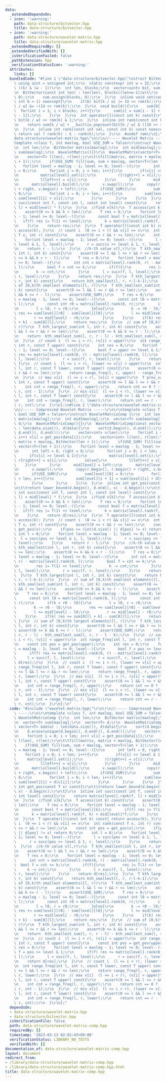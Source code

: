 ```yaml
---
data:
  _extendedDependsOn:
  - icon: ':warning:'
    path: data-structure/bitvector.hpp
    title: data-structure/bitvector.hpp
  - icon: ':warning:'
    path: data-structure/wavelet-matrix.hpp
    title: data-structure/wavelet-matrix.hpp
  _extendedRequiredBy: []
  _extendedVerifiedWith: []
  _isVerificationFailed: false
  _pathExtension: hpp
  _verificationStatusIcon: ':warning:'
  attributes:
    links: []
  bundledCode: "#line 1 \"data-structure/bitvector.hpp\"\nstruct BitVector {\r\n \
    \ using uint = unsigned int;\r\n  static constexpr int w = 32;\r\n  #define rem(k)\
    \ ((k) & (w - 1))\r\n  int len, blocks;\r\n  vector<uint> bit, sum;\r\n  BitVector(){}\r\
    \n  BitVector(const int len) : len(len), blocks((len+w-1)/w){\r\n    bit.assign(blocks,\
    \ 0);\r\n    sum.assign(blocks, 0);\r\n  }\r\n  inline void set(const int k, const\
    \ int b = 1) noexcept{\r\n    if(b) bit[k / w] |= 1U << rem(k);\r\n    else bit[k\
    \ / w] &= ~(1U << rem(k));\r\n  }\r\n  void build(){\r\n    sum[0] = 0;\r\n  \
    \  for(int i = 1; i < blocks; i++){\r\n      sum[i] = sum[i - 1] + __builtin_popcount(bit[i\
    \ - 1]);\r\n    }\r\n  }\r\n  int operator[](const int k) const{\r\n    return\
    \ bit[k / w] >> rem(k) & 1;\r\n  }\r\n  inline int rank(const int k) const noexcept{\r\
    \n    return sum[k / w] + __builtin_popcount(bit[k / w] & ((1U << rem(k)) - 1));\r\
    \n  }\r\n  inline int rank(const int val, const int k) const noexcept{\r\n   \
    \ return val ? rank(k) : k - rank(k);\r\n  }\r\n  #undef rem\r\n};\n#line 2 \"\
    data-structure/wavelet-matrix.hpp\"\n\r\n//----- Wavelet Matrix -----\r\n\r\n\
    template <class T, int maxlog, bool USE_SUM = false>\r\nstruct WaveletMatrix {\r\
    \n  int len;\r\n  BitVector matrix[maxlog];\r\n  int mid[maxlog];\r\n  vector<T>\
    \ sum[maxlog];\r\n  WaveletMatrix(){}\r\n  WaveletMatrix(vector<T> v) : len(v.size()){\r\
    \n    vector<T> l(len), r(len);\r\n\t\tfill(matrix, matrix + maxlog, BitVector(len\
    \ + 1));\r\n    if(USE_SUM) fill(sum, sum + maxlog, vector<T>(len + 1));\r\n \
    \   for(int level = maxlog - 1; level >= 0; level--){\r\n      int left = 0, right\
    \ = 0;\r\n      for(int i = 0; i < len; i++){\r\n        if(v[i] >> level & 1){\r\
    \n          matrix[level].set(i);\r\n          r[right++] = v[i];\r\n        }else{\r\
    \n          l[left++] = v[i];\r\n        }\r\n      }\r\n      mid[level] = left;\r\
    \n      matrix[level].build();\r\n      v.swap(l);\r\n      copy(r.begin(), r.begin()\
    \ + right, v.begin() + left);\r\n      if(USE_SUM){\r\n        sum[level][0] =\
    \ 0;\r\n        for(int i = 0; i < len; i++){\r\n          sum[level][i + 1] =\
    \ sum[level][i] + v[i];\r\n        }\r\n      }\r\n    }\r\n  }\r\n  inline int\
    \ succ(const int f, const int l, const int level) const{\r\n    return matrix[level].rank(f,\
    \ l) + mid[level] * f;\r\n  }\r\n  //find v[k]\r\n  T access(int k) const{\r\n\
    \    assert(0 <= k && k < len);\r\n    T res = 0;\r\n    for(int level = maxlog\
    \ - 1; level >= 0; level--){\r\n      const bool f = matrix[level][k];\r\n   \
    \   if(f) res |= T(1) << level;\r\n      k = matrix[level].rank(f, k) + mid[level]*f;\r\
    \n    }\r\n    return res;\r\n  }\r\n  T operator[](const int k) const{ return\
    \ access(k); }\r\n  // count i  (0 <= i < r) && v[i] == x\r\n  int rank(const\
    \ T x, int r) const{\r\n    assert(0 <= r && r <= len);\r\n    int l = 0;\r\n\
    \    for(int level = maxlog - 1; level >= 0; level--){\r\n      l = succ(x >>\
    \ level & 1, l, level);\r\n      r = succ(x >> level & 1, r, level);\r\n    }\r\
    \n    return r - l;\r\n  }\r\n  //k-th value v[l,r)\r\n  T kth_smallest(int l,\
    \ int r, int k) const{\r\n    assert(0 <= l && l <= r && r <= len);\r\n    assert(0\
    \ <= k && k < r - l);\r\n    T res = 0;\r\n    for(int level = maxlog - 1; level\
    \ >= 0; level--){\r\n      int cnt = matrix[level].rank(0, r) - matrix[level].rank(0,\
    \ l);\r\n      bool f = cnt <= k;\r\n      if(f){\r\n        res |= T(1) << level;\r\
    \n        k -= cnt;\r\n      }\r\n      l = succ(f, l, level);\r\n      r = succ(f,\
    \ r, level);\r\n    }\r\n    return res;\r\n  }\r\n  T kth_largest(int l, int\
    \ r, int k) const{\r\n    return kth_smallest(l, r, r-l-k-1);\r\n  }\r\n  // sum\
    \ of [0,k)th smallest elements([l, r))\r\n  T kth_smallest_sum(int l, int r, int\
    \ k) const{\r\n    assert(0 <= l && l <= r && r <= len);\r\n    assert(0 <= k\
    \ && k <= r - l);\r\n    assert(USE_SUM);\r\n    T res = 0;\r\n    for(int level\
    \ = maxlog - 1; level >= 0; level--){\r\n      const int l0 = matrix[level].rank(0,\
    \ l);\r\n      const int r0 = matrix[level].rank(0, r);\r\n      if(k < r0 - l0){\r\
    \n        l = l0, r = r0;\r\n      }else{\r\n        k -= r0 - l0;\r\n       \
    \ res += sum[level][r0] - sum[level][l0];\r\n        l += mid[level] - l0;\r\n\
    \        r += mid[level] - r0;\r\n      }\r\n    }\r\n    if(k) res += sum[0][l\
    \ + k] - sum[0][l];\r\n    return res;\r\n  }\r\n  // sum of [0,k)th largest elements([l,\
    \ r))\r\n  T kth_largest_sum(int l, int r, int k) const{\r\n    assert(0 <= l\
    \ && l <= r && r <= len);\r\n    assert(0 <= k && k <= r - l);\r\n    assert(USE_SUM);\r\
    \n    return  kth_smallest_sum(l, r, r - l) - kth_smallest_sum(l, r, r - l - k);\r\
    \n  }\r\n  // count i  (l <= i < r), (v[i] < upper)\r\n  int range_freq(int l,\
    \ int r, const T upper) const{\r\n    int res = 0;\r\n    for(int level = maxlog\
    \ - 1; level >= 0; level--){\r\n      bool f = upper >> level & 1;\r\n      if(f)\
    \ res += matrix[level].rank(0, r) - matrix[level].rank(0, l);\r\n      l = succ(f,\
    \ l, level);\r\n      r = succ(f, r, level);\r\n    }\r\n    return res;\r\n \
    \ }\r\n  // count i  (l <= i < r), (lower <= v[i] < upper)\r\n  int range_freq(int\
    \ l, int r, const T lower, const T upper) const{\r\n    assert(0 <= l && l <=\
    \ r && r <= len);\r\n    return range_freq(l, r, upper) - range_freq(l, r, lower);\r\
    \n  }\r\n  // max v[i]  (l <= i < r), (v[i] < upper)\r\n  T prev_value(int l,\
    \ int r, const T upper) const{\r\n    assert(0 <= l && l <= r && r <= len);\r\n\
    \    int cnt = range_freq(l, r, upper);\r\n    return cnt == 0 ? -1 : kth_smallest(l,\
    \ r, cnt - 1);\r\n  }\r\n  // min v[i]  (l <= i < r), (lower <= v[i])\r\n  T next_value(int\
    \ l, int r, const T lower) const{\r\n    assert(0 <= l && l <= r && r <= len);\r\
    \n    int cnt = range_freq(l, r, lower);\r\n    return cnt == r - l ? -1 : kth_smallest(l,\
    \ r, cnt);\r\n  }\r\n};\n#line 2 \"data-structure/wavelet-matrix-comp.hpp\"\n\r\
    \n//----- Compressed Wavelet Matrix -----\r\n\r\ntemplate <class T, int maxlog,\
    \ bool USE_SUM = false>\r\nstruct WaveletMatrixComp {\r\n  int len;\r\n  BitVector\
    \ matrix[maxlog];\r\n  int mid[maxlog];\r\n  vector<T> sum[maxlog];\r\n  vector<T>\
    \ d;\r\n  WaveletMatrixComp(){}\r\n  WaveletMatrixComp(const vector<T> &data)\
    \ : len(data.size()), d(data){\r\n    sort(d.begin(), d.end());\r\n    d.erase(unique(d.begin(),\
    \ d.end()), d.end());\r\n    vector<int> v(len);\r\n    for(int i = 0; i < len;\
    \ i++) v[i] = get_pos(data[i]);\r\n    vector<int> l(len), r(len);\r\n\t\tfill(matrix,\
    \ matrix + maxlog, BitVector(len + 1));\r\n    if(USE_SUM) fill(sum, sum + maxlog,\
    \ vector<T>(len + 1));\r\n    for(int level = maxlog - 1; level >= 0; level--){\r\
    \n      int left = 0, right = 0;\r\n      for(int i = 0; i < len; i++){\r\n  \
    \      if(v[i] >> level & 1){\r\n          matrix[level].set(i);\r\n         \
    \ r[right++] = v[i];\r\n        }else{\r\n          l[left++] = v[i];\r\n    \
    \    }\r\n      }\r\n      mid[level] = left;\r\n      matrix[level].build();\r\
    \n      v.swap(l);\r\n      copy(r.begin(), r.begin() + right, v.begin() + left);\r\
    \n      if(USE_SUM){\r\n        sum[level][0] = 0;\r\n        for(int i = 0; i\
    \ < len; i++){\r\n          sum[level][i + 1] = sum[level][i] + d[v[i]];\r\n \
    \       }\r\n      }\r\n    }\r\n  }\r\n  inline int get_pos(const T x) const{\r\
    \n\t\treturn lower_bound(d.begin(), d.end(), x) - d.begin();\r\n\t}\r\n  inline\
    \ int succ(const int f, const int l, const int level) const{\r\n    return matrix[level].rank(f,\
    \ l) + mid[level] * f;\r\n  }\r\n  //find v[k]\r\n  T access(int k) const{\r\n\
    \    assert(0 <= k && k < len);\r\n    T res = 0;\r\n    for(int level = maxlog\
    \ - 1; level >= 0; level--){\r\n      const bool f = matrix[level][k];\r\n   \
    \   if(f) res |= T(1) << level;\r\n      k = matrix[level].rank(f, k) + mid[level]*f;\r\
    \n    }\r\n    return d[res];\r\n  }\r\n  T operator[](const int k) const{ return\
    \ access(k); }\r\n  // count i  (0 <= i < r) && v[i] == x\r\n  int rank(const\
    \ T x, int r) const{\r\n    assert(0 <= r && r <= len);\r\n    const int pos =\
    \ get_pos(x);\r\n    if(pos >= (int)d.size() || d[pos] != x) return 0;\r\n   \
    \ int l = 0;\r\n    for(int level = maxlog - 1; level >= 0; level--){\r\n    \
    \  l = succ(pos >> level & 1, l, level);\r\n      r = succ(pos >> level & 1, r,\
    \ level);\r\n    }\r\n    return r - l;\r\n  }\r\n  //k-th value v[l,r)\r\n  T\
    \ kth_smallest(int l, int r, int k) const{\r\n    assert(0 <= l && l <= r && r\
    \ <= len);\r\n    assert(0 <= k && k < r - l);\r\n    T res = 0;\r\n    for(int\
    \ level = maxlog - 1; level >= 0; level--){\r\n      int cnt = matrix[level].rank(0,\
    \ r) - matrix[level].rank(0, l);\r\n      bool f = cnt <= k;\r\n      if(f){\r\
    \n        res |= T(1) << level;\r\n        k -= cnt;\r\n      }\r\n      l = succ(f,\
    \ l, level);\r\n      r = succ(f, r, level);\r\n    }\r\n    return d[res];\r\n\
    \  }\r\n  T kth_largest(int l, int r, int k) const{\r\n    return kth_smallest(l,\
    \ r, r-l-k-1);\r\n  }\r\n  // sum of [0,k)th smallest elements([l, r))\r\n  T\
    \ kth_smallest_sum(int l, int r, int k) const{\r\n    assert(0 <= l && l <= r\
    \ && r <= len);\r\n    assert(0 <= k && k <= r - l);\r\n    assert(USE_SUM);\r\
    \n    T res = 0;\r\n    for(int level = maxlog - 1; level >= 0; level--){\r\n\
    \      const int l0 = matrix[level].rank(0, l);\r\n      const int r0 = matrix[level].rank(0,\
    \ r);\r\n      if(k < r0 - l0){\r\n        l = l0, r = r0;\r\n      }else{\r\n\
    \        k -= r0 - l0;\r\n        res += sum[level][r0] - sum[level][l0];\r\n\
    \        l += mid[level] - l0;\r\n        r += mid[level] - r0;\r\n      }\r\n\
    \    }\r\n    if(k) res += sum[0][l + k] - sum[0][l];\r\n    return res;\r\n \
    \ }\r\n  // sum of [0,k)th largest elements([l, r))\r\n  T kth_largest_sum(int\
    \ l, int r, int k) const{\r\n    assert(0 <= l && l <= r && r <= len);\r\n   \
    \ assert(0 <= k && k <= r - l);\r\n    assert(USE_SUM);\r\n    return  kth_smallest_sum(l,\
    \ r, r - l) - kth_smallest_sum(l, r, r - l - k);\r\n  }\r\n  // count i  (l <=\
    \ i < r), (v[i] < upper)\r\n  int range_freq(int l, int r, const T upper) const{\r\
    \n    const int pos = get_pos(upper);\r\n    int res = 0;\r\n    for(int level\
    \ = maxlog - 1; level >= 0; level--){\r\n      bool f = pos >> level & 1;\r\n\
    \      if(f) res += matrix[level].rank(0, r) - matrix[level].rank(0, l);\r\n \
    \     l = succ(f, l, level);\r\n      r = succ(f, r, level);\r\n    }\r\n    return\
    \ d[res];\r\n  }\r\n  // count i  (l <= i < r), (lower <= v[i] < upper)\r\n  int\
    \ range_freq(int l, int r, const T lower, const T upper) const{\r\n    assert(0\
    \ <= l && l <= r && r <= len);\r\n    return range_freq(l, r, upper) - range_freq(l,\
    \ r, lower);\r\n  }\r\n  // max v[i]  (l <= i < r), (v[i] < upper)\r\n  T prev_value(int\
    \ l, int r, const T upper) const{\r\n    assert(0 <= l && l <= r && r <= len);\r\
    \n    int cnt = range_freq(l, r, upper);\r\n    return cnt == 0 ? -1 : kth_smallest(l,\
    \ r, cnt - 1);\r\n  }\r\n  // min v[i]  (l <= i < r), (lower <= v[i])\r\n  T next_value(int\
    \ l, int r, const T lower) const{\r\n    assert(0 <= l && l <= r && r <= len);\r\
    \n    int cnt = range_freq(l, r, lower);\r\n    return cnt == r - l ? -1 : kth_smallest(l,\
    \ r, cnt);\r\n  }\r\n};\n"
  code: "#include \"wavelet-matrix.hpp\"\r\n\r\n//----- Compressed Wavelet Matrix\
    \ -----\r\n\r\ntemplate <class T, int maxlog, bool USE_SUM = false>\r\nstruct\
    \ WaveletMatrixComp {\r\n  int len;\r\n  BitVector matrix[maxlog];\r\n  int mid[maxlog];\r\
    \n  vector<T> sum[maxlog];\r\n  vector<T> d;\r\n  WaveletMatrixComp(){}\r\n  WaveletMatrixComp(const\
    \ vector<T> &data) : len(data.size()), d(data){\r\n    sort(d.begin(), d.end());\r\
    \n    d.erase(unique(d.begin(), d.end()), d.end());\r\n    vector<int> v(len);\r\
    \n    for(int i = 0; i < len; i++) v[i] = get_pos(data[i]);\r\n    vector<int>\
    \ l(len), r(len);\r\n\t\tfill(matrix, matrix + maxlog, BitVector(len + 1));\r\n\
    \    if(USE_SUM) fill(sum, sum + maxlog, vector<T>(len + 1));\r\n    for(int level\
    \ = maxlog - 1; level >= 0; level--){\r\n      int left = 0, right = 0;\r\n  \
    \    for(int i = 0; i < len; i++){\r\n        if(v[i] >> level & 1){\r\n     \
    \     matrix[level].set(i);\r\n          r[right++] = v[i];\r\n        }else{\r\
    \n          l[left++] = v[i];\r\n        }\r\n      }\r\n      mid[level] = left;\r\
    \n      matrix[level].build();\r\n      v.swap(l);\r\n      copy(r.begin(), r.begin()\
    \ + right, v.begin() + left);\r\n      if(USE_SUM){\r\n        sum[level][0] =\
    \ 0;\r\n        for(int i = 0; i < len; i++){\r\n          sum[level][i + 1] =\
    \ sum[level][i] + d[v[i]];\r\n        }\r\n      }\r\n    }\r\n  }\r\n  inline\
    \ int get_pos(const T x) const{\r\n\t\treturn lower_bound(d.begin(), d.end(),\
    \ x) - d.begin();\r\n\t}\r\n  inline int succ(const int f, const int l, const\
    \ int level) const{\r\n    return matrix[level].rank(f, l) + mid[level] * f;\r\
    \n  }\r\n  //find v[k]\r\n  T access(int k) const{\r\n    assert(0 <= k && k <\
    \ len);\r\n    T res = 0;\r\n    for(int level = maxlog - 1; level >= 0; level--){\r\
    \n      const bool f = matrix[level][k];\r\n      if(f) res |= T(1) << level;\r\
    \n      k = matrix[level].rank(f, k) + mid[level]*f;\r\n    }\r\n    return d[res];\r\
    \n  }\r\n  T operator[](const int k) const{ return access(k); }\r\n  // count\
    \ i  (0 <= i < r) && v[i] == x\r\n  int rank(const T x, int r) const{\r\n    assert(0\
    \ <= r && r <= len);\r\n    const int pos = get_pos(x);\r\n    if(pos >= (int)d.size()\
    \ || d[pos] != x) return 0;\r\n    int l = 0;\r\n    for(int level = maxlog -\
    \ 1; level >= 0; level--){\r\n      l = succ(pos >> level & 1, l, level);\r\n\
    \      r = succ(pos >> level & 1, r, level);\r\n    }\r\n    return r - l;\r\n\
    \  }\r\n  //k-th value v[l,r)\r\n  T kth_smallest(int l, int r, int k) const{\r\
    \n    assert(0 <= l && l <= r && r <= len);\r\n    assert(0 <= k && k < r - l);\r\
    \n    T res = 0;\r\n    for(int level = maxlog - 1; level >= 0; level--){\r\n\
    \      int cnt = matrix[level].rank(0, r) - matrix[level].rank(0, l);\r\n    \
    \  bool f = cnt <= k;\r\n      if(f){\r\n        res |= T(1) << level;\r\n   \
    \     k -= cnt;\r\n      }\r\n      l = succ(f, l, level);\r\n      r = succ(f,\
    \ r, level);\r\n    }\r\n    return d[res];\r\n  }\r\n  T kth_largest(int l, int\
    \ r, int k) const{\r\n    return kth_smallest(l, r, r-l-k-1);\r\n  }\r\n  // sum\
    \ of [0,k)th smallest elements([l, r))\r\n  T kth_smallest_sum(int l, int r, int\
    \ k) const{\r\n    assert(0 <= l && l <= r && r <= len);\r\n    assert(0 <= k\
    \ && k <= r - l);\r\n    assert(USE_SUM);\r\n    T res = 0;\r\n    for(int level\
    \ = maxlog - 1; level >= 0; level--){\r\n      const int l0 = matrix[level].rank(0,\
    \ l);\r\n      const int r0 = matrix[level].rank(0, r);\r\n      if(k < r0 - l0){\r\
    \n        l = l0, r = r0;\r\n      }else{\r\n        k -= r0 - l0;\r\n       \
    \ res += sum[level][r0] - sum[level][l0];\r\n        l += mid[level] - l0;\r\n\
    \        r += mid[level] - r0;\r\n      }\r\n    }\r\n    if(k) res += sum[0][l\
    \ + k] - sum[0][l];\r\n    return res;\r\n  }\r\n  // sum of [0,k)th largest elements([l,\
    \ r))\r\n  T kth_largest_sum(int l, int r, int k) const{\r\n    assert(0 <= l\
    \ && l <= r && r <= len);\r\n    assert(0 <= k && k <= r - l);\r\n    assert(USE_SUM);\r\
    \n    return  kth_smallest_sum(l, r, r - l) - kth_smallest_sum(l, r, r - l - k);\r\
    \n  }\r\n  // count i  (l <= i < r), (v[i] < upper)\r\n  int range_freq(int l,\
    \ int r, const T upper) const{\r\n    const int pos = get_pos(upper);\r\n    int\
    \ res = 0;\r\n    for(int level = maxlog - 1; level >= 0; level--){\r\n      bool\
    \ f = pos >> level & 1;\r\n      if(f) res += matrix[level].rank(0, r) - matrix[level].rank(0,\
    \ l);\r\n      l = succ(f, l, level);\r\n      r = succ(f, r, level);\r\n    }\r\
    \n    return d[res];\r\n  }\r\n  // count i  (l <= i < r), (lower <= v[i] < upper)\r\
    \n  int range_freq(int l, int r, const T lower, const T upper) const{\r\n    assert(0\
    \ <= l && l <= r && r <= len);\r\n    return range_freq(l, r, upper) - range_freq(l,\
    \ r, lower);\r\n  }\r\n  // max v[i]  (l <= i < r), (v[i] < upper)\r\n  T prev_value(int\
    \ l, int r, const T upper) const{\r\n    assert(0 <= l && l <= r && r <= len);\r\
    \n    int cnt = range_freq(l, r, upper);\r\n    return cnt == 0 ? -1 : kth_smallest(l,\
    \ r, cnt - 1);\r\n  }\r\n  // min v[i]  (l <= i < r), (lower <= v[i])\r\n  T next_value(int\
    \ l, int r, const T lower) const{\r\n    assert(0 <= l && l <= r && r <= len);\r\
    \n    int cnt = range_freq(l, r, lower);\r\n    return cnt == r - l ? -1 : kth_smallest(l,\
    \ r, cnt);\r\n  }\r\n};"
  dependsOn:
  - data-structure/wavelet-matrix.hpp
  - data-structure/bitvector.hpp
  isVerificationFile: false
  path: data-structure/wavelet-matrix-comp.hpp
  requiredBy: []
  timestamp: '2023-03-13 02:01:43+09:00'
  verificationStatus: LIBRARY_NO_TESTS
  verifiedWith: []
documentation_of: data-structure/wavelet-matrix-comp.hpp
layout: document
redirect_from:
- /library/data-structure/wavelet-matrix-comp.hpp
- /library/data-structure/wavelet-matrix-comp.hpp.html
title: data-structure/wavelet-matrix-comp.hpp
---
```

